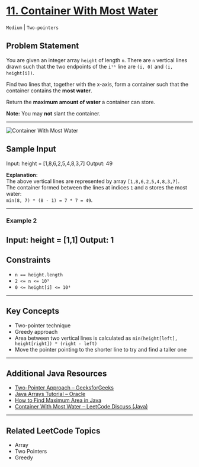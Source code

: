 # [11. Container With Most Water](https://leetcode.com/problems/container-with-most-water/description/)

`Medium` | `Two-pointers`
## Problem Statement

You are given an integer array `height` of length `n`. There are `n` vertical lines drawn such that the two endpoints of the `iᵗʰ` line are `(i, 0)` and `(i, height[i])`.

Find two lines that, together with the x-axis, form a container such that the container contains the **most water**.

Return the **maximum amount of water** a container can store.

**Note:** You may **not** slant the container.

---

![Container With Most Water](https://s3-lc-upload.s3.amazonaws.com/uploads/2018/07/17/question_11.jpg)


## Sample Input

Input: height = [1,8,6,2,5,4,8,3,7]
Output: 49

**Explanation:**  
The above vertical lines are represented by array `[1,8,6,2,5,4,8,3,7]`.  
The container formed between the lines at indices `1` and `8` stores the most water:  
`min(8, 7) * (8 - 1) = 7 * 7 = 49`.

---

### Example 2

Input: height = [1,1]
Output: 1
---

## Constraints

- `n == height.length`
- `2 <= n <= 10⁵`
- `0 <= height[i] <= 10⁴`

---

## Key Concepts

- Two-pointer technique
- Greedy approach
- Area between two vertical lines is calculated as `min(height[left], height[right]) * (right - left)`
- Move the pointer pointing to the shorter line to try and find a taller one

---

## Additional Java Resources

- [Two-Pointer Approach – GeeksforGeeks](https://www.geeksforgeeks.org/two-pointers-technique/)
- [Java Arrays Tutorial – Oracle](https://docs.oracle.com/javase/tutorial/java/nutsandbolts/arrays.html)
- [How to Find Maximum Area in Java](https://www.programiz.com/java-programming/examples/area-rectangle)
- [Container With Most Water – LeetCode Discuss (Java)](https://leetcode.com/problems/container-with-most-water/discuss/6099/Easy-to-understand-O(n)-Java-solution)

---

## Related LeetCode Topics

- Array  
- Two Pointers  
- Greedy  
